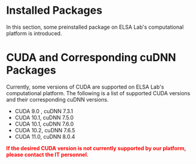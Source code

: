 # Installed Packages

In this section, some preinstalled package on ELSA Lab's computational platform is introduced.

# CUDA and Corresponding cuDNN Packages

Currently, some versions of CUDA are supported on ELSA Lab's computational platform. The following is a list of supported CUDA versions and their corresponding cuDNN versions.

* CUDA 9.0 , cuDNN 7.3.1
* CUDA 10.1, cuDNN 7.5.0
* CUDA 10.1, cuDNN 7.6.0
* CUDA 10.2, cuDNN 7.6.5
* CUDA 11.0, cuDNN 8.0.4

**<font color=red>If the desired CUDA version is not currently supported by our platform, please contact the IT personnel.</font>**